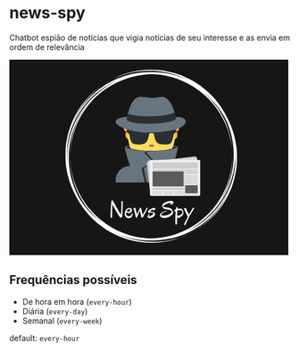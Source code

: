 # news-spy
Chatbot espião de notícias que vigia notícias de seu interesse e as envia em ordem de relevância

![Banner do News Spy](docs/assets/banner.png)

## Frequências possíveis

- De hora em hora (`every-hour`)
- Diária (`every-day`)
- Semanal (`every-week`)

default: `every-hour`
